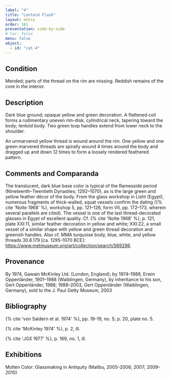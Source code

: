 ```yaml
---
label: "4"
title: "Lentoid Flask"
layout: entry
order: 161
presentation: side-by-side
# toc: false
menu: false
object:
  - id: "cat-4"
---
```


## Condition

Mended; parts of the thread on the rim are missing. Reddish remains of the core in the interior.

## Description

Dark blue ground; opaque yellow and green decoration. A flattened coil forms a rudimentary uneven rim-disk; cylindrical neck, tapering toward the body; lentoid body. Two green loop handles extend from lower neck to the shoulder.

An unmarvered yellow thread is wound around the rim. One yellow and one green marvered threads are spirally wound 4 times around the body and dragged up and down 12 times to form a loosely rendered feathered pattern.

## Comments and Comparanda

The translucent, dark blue base color is typical of the Ramesside period (Nineteenth–Twentieth Dynasties; 1292–1070), as is the large green and yellow feather décor of the body. From the glass workshop in Lisht (Egypt), numerous fragments of thick-walled, squat vessels confirm the dating ({% cite 'Nolte 1968' %}, workshop 5, pp. 121–126, form VII, pp. 172–173, wherein several parallels are cited). The vessel is one of the last thread-decorated glasses in Egypt of excellent quality. Cf. {% cite 'Nolte 1968' %}, p. 121, plate XXI:11, similar feather decoration in yellow and white; XXI:22, a small vessel of a similar shape with yellow and green thread decoration and greenish handles. Also cf. MMA turquoise body, blue, white, and yellow threads 30.8.179 [ca. 1295–1070 BCE]: https://www.metmuseum.org/art/collection/search/569296.

## Provenance

By 1974, Gawain McKinley Ltd. (London, England); by 1974–1988, Erwin Oppenländer, 1901–1988 (Waiblingen, Germany), by inheritance to his son, Gert Oppenländer, 1988; 1988–2003, Gert Oppenländer (Waiblingen, Germany), sold to the J. Paul Getty Museum, 2003

## Bibliography

{% cite 'von Saldern et al. 1974' %}, pp. 18–19, no. 5; p. 20, plate no. 5.

{% cite 'McKinley 1974' %}, p. 2, ill.

{% cite '*JGS* 1977' %}, p. 169, no. 1, ill.

## Exhibitions

Molten Color: Glassmaking in Antiquity (Malibu, 2005–2006; 2007; 2009–2010)
